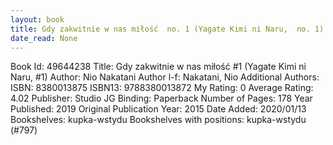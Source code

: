 ```yaml
---
layout: book
title: Gdy zakwitnie w nas miłość  no. 1 (Yagate Kimi ni Naru,  no. 1)
date_read: None
---
```


Book Id: 49644238
Title: Gdy zakwitnie w nas miłość #1 (Yagate Kimi ni Naru, #1)
Author: Nio Nakatani
Author l-f: Nakatani, Nio
Additional Authors: 
ISBN: 8380013875
ISBN13: 9788380013872
My Rating: 0
Average Rating: 4.02
Publisher: Studio JG
Binding: Paperback
Number of Pages: 178
Year Published: 2019
Original Publication Year: 2015
Date Added: 2020/01/13
Bookshelves: kupka-wstydu
Bookshelves with positions: kupka-wstydu (#797)


